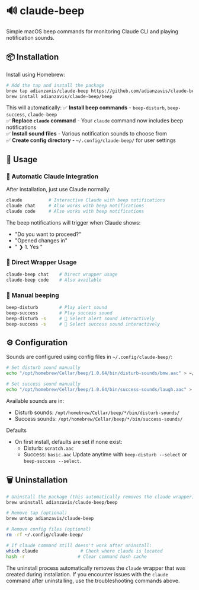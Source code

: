 # 🔊 claude-beep

Simple macOS beep commands for monitoring Claude CLI and playing notification sounds.

## 📦 Installation

Install using Homebrew:
```bash
# Add the tap and install the package
brew tap adianzavis/claude-beep https://github.com/adianzavis/claude-beep
brew install adianzavis/claude-beep/beep
```

This will automatically:
✅ **Install beep commands** - `beep-disturb`, `beep-success`, `claude-beep`  
✅ **Replace `claude` command** - Your `claude` command now includes beep notifications  
✅ **Install sound files** - Various notification sounds to choose from  
✅ **Create config directory** - `~/.config/claude-beep/` for user settings  

## 🚀 Usage

### 🤖 Automatic Claude Integration
After installation, just use Claude normally:
```bash
claude          # Interactive Claude with beep notifications
claude chat     # Also works with beep notifications  
claude code     # Also works with beep notifications
```

The beep notifications will trigger when Claude shows:
- "Do you want to proceed?"
- "Opened changes in"  
- " ❯ 1. Yes  "

### 🎯 Direct Wrapper Usage
```bash
claude-beep chat    # Direct wrapper usage
claude-beep code    # Also available
```

### 🔔 Manual beeping
```bash
beep-disturb        # Play alert sound
beep-success        # Play success sound
beep-disturb -s     # 🎵 Select alert sound interactively
beep-success -s     # 🎵 Select success sound interactively
```

## ⚙️ Configuration

Sounds are configured using config files in `~/.config/claude-beep/`:

```bash
# Set disturb sound manually
echo "/opt/homebrew/Cellar/beep/1.0.64/bin/disturb-sounds/bmw.aac" > ~/.config/claude-beep/.beep_disturb_config

# Set success sound manually  
echo "/opt/homebrew/Cellar/beep/1.0.64/bin/success-sounds/laugh.aac" > ~/.config/claude-beep/.beep_success_config
```

Available sounds are in:
- Disturb sounds: `/opt/homebrew/Cellar/beep/*/bin/disturb-sounds/`
- Success sounds: `/opt/homebrew/Cellar/beep/*/bin/success-sounds/`

Defaults
- On first install, defaults are set if none exist:
  - Disturb: `scratch.aac`
  - Success: `basic.aac`
  Update anytime with `beep-disturb --select` or `beep-success --select`.

## 🗑️ Uninstallation

```bash
# Uninstall the package (this automatically removes the claude wrapper)
brew uninstall adianzavis/claude-beep/beep

# Remove tap (optional)
brew untap adianzavis/claude-beep

# Remove config files (optional)
rm -rf ~/.config/claude-beep/

# If claude command still doesn't work after uninstall:
which claude                # Check where claude is located
hash -r                    # Clear command hash cache
```

The uninstall process automatically removes the `claude` wrapper that was created during installation. If you encounter issues with the `claude` command after uninstalling, use the troubleshooting commands above.
